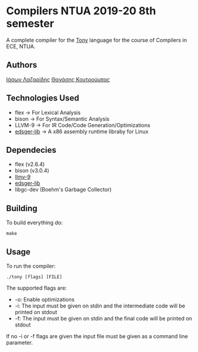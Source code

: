 # Compilers NTUA 2019-20 8th semester
A complete compiler for the [Tony](https://courses.softlab.ntua.gr/compilers/2020a/tony2020.pdf) language for the course of Compilers in ECE, NTUA.

## Authors
[Ιάσων Λαζαρίδης](https://github.com/jasonlazar)
[Θανάσης Κουτρούμπας](https://github.com/thanoskoutr)


## Technologies Used
- flex &#8594; For Lexical Analysis
- bison &#8594; For Syntax/Semantic Analysis
- LLVM-9 &#8594; For IR Code/Code Generation/Optimizations
- [edsger-lib](https://github.com/abenetopoulos/edsger_lib) &#8594; A x86 assembly runtime libraby for Linux


## Dependecies
- flex (v2.6.4)
- bison (v3.0.4)
- [llmv-9](https://releases.llvm.org/download.html)
- [edsger-lib](https://github.com/abenetopoulos/edsger_lib)
- libgc-dev (Boehm's Garbage Collector)

## Building
To build everything do:
```
make
```

## Usage
To run the compiler:
```
./tony [flags] [FILE]
```
The supported flags are:
- -o: Enable optimizations
- -i: The input must be given on stdin and the intermediate code will be printed on stdout
- -f: The input must be given on stdin and the final code will be printed on stdout

If no -i or -f flags are given the input file must be given as a command line parameter.
